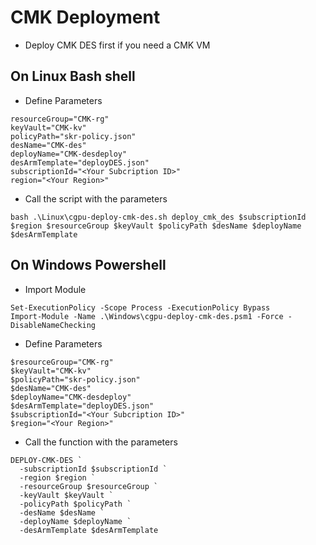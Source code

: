 # CMK Deployment

- Deploy CMK DES first if you need a CMK VM

## On Linux Bash shell

- Define Parameters
```
resourceGroup="CMK-rg"
keyVault="CMK-kv"
policyPath="skr-policy.json"
desName="CMK-des"
deployName="CMK-desdeploy"
desArmTemplate="deployDES.json"
subscriptionId="<Your Subcription ID>"
region="<Your Region>"
```

- Call the script with the parameters
```
bash .\Linux\cgpu-deploy-cmk-des.sh deploy_cmk_des $subscriptionId $region $resourceGroup $keyVault $policyPath $desName $deployName $desArmTemplate
```

## On Windows Powershell

- Import Module
```
Set-ExecutionPolicy -Scope Process -ExecutionPolicy Bypass
Import-Module -Name .\Windows\cgpu-deploy-cmk-des.psm1 -Force -DisableNameChecking
```

- Define Parameters
```
$resourceGroup="CMK-rg"
$keyVault="CMK-kv"
$policyPath="skr-policy.json"
$desName="CMK-des"
$deployName="CMK-desdeploy"
$desArmTemplate="deployDES.json"
$subscriptionId="<Your Subcription ID>"
$region="<Your Region>"
```

- Call the function with the parameters
```
DEPLOY-CMK-DES `
  -subscriptionId $subscriptionId `
  -region $region `
  -resourceGroup $resourceGroup `
  -keyVault $keyVault `
  -policyPath $policyPath `
  -desName $desName `
  -deployName $deployName `
  -desArmTemplate $desArmTemplate
```
